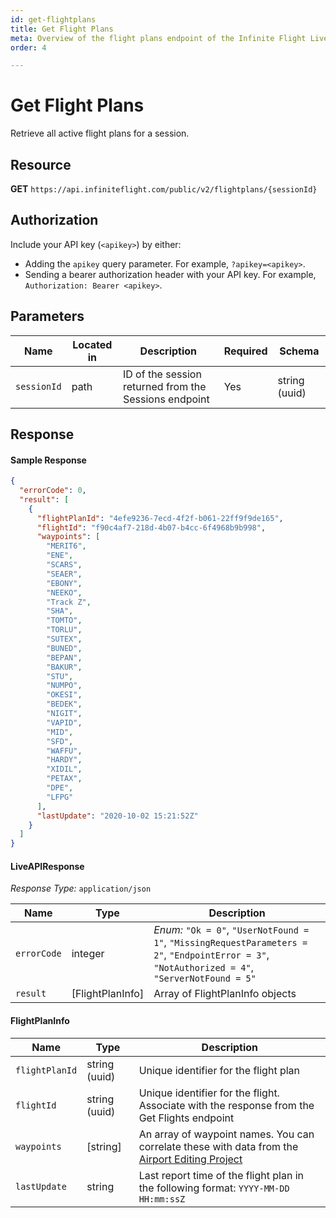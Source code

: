 ```yaml
---
id: get-flightplans
title: Get Flight Plans
meta: Overview of the flight plans endpoint of the Infinite Flight Live API
order: 4

---
```


# Get Flight Plans

Retrieve all active flight plans for a session.



## Resource

**GET** `https://api.infiniteflight.com/public/v2/flightplans/{sessionId}`



## Authorization

Include your API key (`<apikey>`) by either:

- Adding the `apikey` query parameter. For example, `?apikey=<apikey>`.
- Sending a bearer authorization header with your API key. For example, `Authorization: Bearer <apikey>`.



## Parameters

| Name        | Located in | Description                                           | Required | Schema        |
| ----------- | ---------- | ----------------------------------------------------- | -------- | ------------- |
| `sessionId` | path       | ID of the session returned from the Sessions endpoint | Yes      | string (uuid) |



## Response

#### Sample Response

```json
{
  "errorCode": 0,
  "result": [
    {
      "flightPlanId": "4efe9236-7ecd-4f2f-b061-22ff9f9de165",
      "flightId": "f90c4af7-218d-4b07-b4cc-6f4968b9b998",
      "waypoints": [
        "MERIT6",
        "ENE",
        "SCARS",
        "SEAER",
        "EBONY",
        "NEEKO",
        "Track Z",
        "SHA",
        "TOMTO",
        "TORLU",
        "SUTEX",
        "BUNED",
        "BEPAN",
        "BAKUR",
        "STU",
        "NUMPO",
        "OKESI",
        "BEDEK",
        "NIGIT",
        "VAPID",
        "MID",
        "SFD",
        "WAFFU",
        "HARDY",
        "XIDIL",
        "PETAX",
        "DPE",
        "LFPG"
      ],
      "lastUpdate": "2020-10-02 15:21:52Z"
    }
  ]
}
```



#### LiveAPIResponse

*Response Type:* `application/json`

| Name        | Type             | Description                                                  |
| ----------- | ---------------- | ------------------------------------------------------------ |
| `errorCode` | integer          | _Enum:_ `"Ok = 0"`, `"UserNotFound = 1"`, `"MissingRequestParameters = 2"`, `"EndpointError = 3"`, `"NotAuthorized = 4"`, `"ServerNotFound = 5"` |
| `result`    | [FlightPlanInfo] | Array of FlightPlanInfo objects                              |



#### FlightPlanInfo

| Name           | Type          | Description                                                  |
| -------------- | ------------- | ------------------------------------------------------------ |
| `flightPlanId` | string (uuid) | Unique identifier for the flight plan                        |
| `flightId`     | string (uuid) | Unique identifier for the flight. Associate with the response from the Get Flights endpoint |
| `waypoints`    | [string]      | An array of waypoint names. You can correlate these with data from the [Airport Editing Project](https://github.com/infiniteflightairportediting/) |
| `lastUpdate`   | string        | Last report time of the flight plan in the following format: `YYYY-MM-DD HH:mm:ssZ` |
